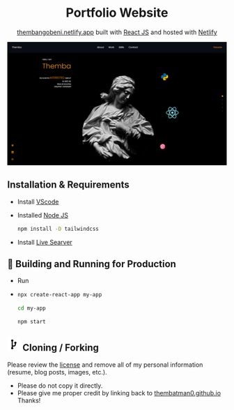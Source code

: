 
<h1 align="center">
  Portfolio Website
</h1>
<p align="center">
  <a href="https://thembangobeni.netlify.app/" target="_blank">thembangobeni.netlify.app</a> built with <a href="https://reactjs.org/" target="_blank">React JS</a> and hosted with <a href="https://pages.github.com/" target="_blank">Netlify</a>
</p>

<div align="center">
  <img alt="Demo" src="imgs/Web Display.png" />
</div>


## Installation & Requirements
* Install [VScode](https://code.visualstudio.com/)
* Installed [Node JS](https://nodejs.org/en/download/)


   ```sh
   npm install -D tailwindcss
   ```
* Install [Live Searver](https://marketplace.visualstudio.com/items?itemName=ritwickdey.LiveServer)

## 🚀 Building and Running for Production

*  Run
*  ```sh
   npx create-react-app my-app
   ```
   ```sh
   cd my-app
   ```
   ```sh
   npm start
   ```


<!--  ## 🎨 Color Reference

| Color          | Hex                                                                |
| -------------- | ------------------------------------------------------------------ |
| Navy           | ![#0a192f](https://via.placeholder.com/10/0a192f?text=+) `#0a192f` |
| Light Navy     | ![#172a45](https://via.placeholder.com/10/0a192f?text=+) `#172a45` |
| Lightest Navy  | ![#303C55](https://via.placeholder.com/10/303C55?text=+) `#303C55` |
| Slate          | ![#8892b0](https://via.placeholder.com/10/8892b0?text=+) `#8892b0` |
| Light Slate    | ![#a8b2d1](https://via.placeholder.com/10/a8b2d1?text=+) `#a8b2d1` |
| Lightest Slate | ![#ccd6f6](https://via.placeholder.com/10/ccd6f6?text=+) `#ccd6f6` |
| White          | ![#e6f1ff](https://via.placeholder.com/10/e6f1ff?text=+) `#e6f1ff` |
| Green          | ![#64ffda](https://via.placeholder.com/10/64ffda?text=+) `#64ffda` |  -->

## <img src="imgs/git-fork-svgrepo-com.svg" width="30" height="30"> Cloning / Forking

Please review the [license](LICENSE.txt) and remove all of my personal information (resume, blog posts, images, etc.).
* Please do not copy it directly.
* Please give me proper credit by linking back to [thembatman0.github.io](https://thembatman0.github.io/Portfolio/) Thanks!
